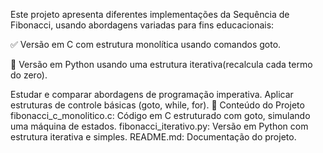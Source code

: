 Este projeto apresenta diferentes implementações da Sequência de Fibonacci, usando abordagens variadas para fins educacionais:

✅ Versão em C com estrutura monolítica usando comandos goto.

🐍 Versão em Python usando uma estrutura iterativa(recalcula cada termo do zero).

Estudar e comparar abordagens de programação imperativa.
Aplicar estruturas de controle básicas (goto, while, for).
📂 Conteúdo do Projeto
fibonacci_c_monolitico.c: Código em C estruturado com goto, simulando uma máquina de estados.
fibonacci_iterativo.py: Versão em Python com estrutura iterativa e simples.
README.md: Documentação do projeto.
